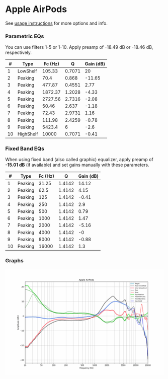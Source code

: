 # Apple AirPods
See [usage instructions](https://github.com/jaakkopasanen/AutoEq#usage) for more options and info.

### Parametric EQs
You can use filters 1-5 or 1-10. Apply preamp of -18.49 dB or -18.46 dB, respectively.

|   # | Type      |   Fc (Hz) |      Q |   Gain (dB) |
|-----|-----------|-----------|--------|-------------|
|   1 | LowShelf  |    105.33 | 0.7071 |       20    |
|   2 | Peaking   |     70.4  | 0.868  |      -11.65 |
|   3 | Peaking   |    477.87 | 0.4551 |        2.77 |
|   4 | Peaking   |   1872.37 | 1.2028 |       -4.33 |
|   5 | Peaking   |   2727.56 | 2.7316 |       -2.08 |
|   6 | Peaking   |     50.46 | 2.637  |       -1.18 |
|   7 | Peaking   |     72.43 | 2.9731 |        1.16 |
|   8 | Peaking   |    111.98 | 2.4259 |       -0.78 |
|   9 | Peaking   |   5423.4  | 6      |       -2.6  |
|  10 | HighShelf |  10000    | 0.7071 |       -0.41 |

### Fixed Band EQs
When using fixed band (also called graphic) equalizer, apply preamp of **-15.01 dB** (if available) and set gains manually with these parameters.

|   # | Type    |   Fc (Hz) |      Q |   Gain (dB) |
|-----|---------|-----------|--------|-------------|
|   1 | Peaking |     31.25 | 1.4142 |       14.12 |
|   2 | Peaking |     62.5  | 1.4142 |        4.15 |
|   3 | Peaking |    125    | 1.4142 |       -0.41 |
|   4 | Peaking |    250    | 1.4142 |        2.9  |
|   5 | Peaking |    500    | 1.4142 |        0.79 |
|   6 | Peaking |   1000    | 1.4142 |        1.47 |
|   7 | Peaking |   2000    | 1.4142 |       -5.16 |
|   8 | Peaking |   4000    | 1.4142 |       -0    |
|   9 | Peaking |   8000    | 1.4142 |       -0.88 |
|  10 | Peaking |  16000    | 1.4142 |        1.3  |

### Graphs
![](./Apple%20AirPods.png)
